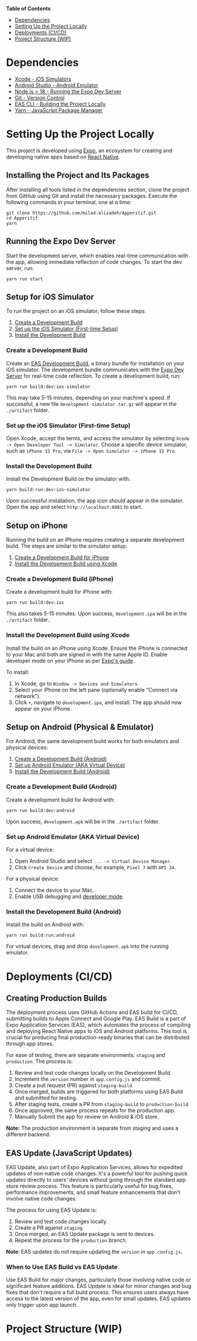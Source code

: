 **Table of Contents**

- [Dependencies](#dependencies)
- [Setting Up the Project Locally](#setting-up-the-project-locally)
- [Deployments (CI/CD)](#deployments-ci-cd)
- [Project Structure (WIP)](#project-structure-wip)

# Dependencies

- [Xcode - iOS Simulators](https://apps.apple.com/us/app/xcode/id497799835?mt=12)
- [Android Studio - Android Emulator](https://developer.android.com/studio)
- [Node.js > 18 - Running the Expo Dev Server](https://formulae.brew.sh/formula/node)
- [Git - Version Control](https://formulae.brew.sh/formula/git)
- [EAS CLI - Building the Project Locally](https://docs.expo.dev/eas-update/getting-started/)
- [Yarn - JavaScript Package Manager](https://formulae.brew.sh/formula/yarn)

# Setting Up the Project Locally

This project is developed using [Expo](https://expo.dev/home), an ecosystem for creating and developing native apps based on [React Native](https://reactnative.dev/).

## Installing the Project and Its Packages

After installing all tools listed in the dependencies section, clone the project from GitHub using Git and install the necessary packages. Execute the following commands in your terminal, one at a time:

```
git clone https://github.com/milad-alizadeh/Apperitif.git
cd Apperitif
yarn
```

## Running the Expo Dev Server

Start the development server, which enables real-time communication with the app, allowing immediate reflection of code changes. To start the dev server, run:

```
yarn run start
```

## Setup for iOS Simulator

To run the project on an iOS simulator, follow these steps:

1. [Create a Development Build](#create-a-development-build)
2. [Set up the iOS Simulator (First-time Setup)](#set-up-the-ios-simulator-first-time-setup)
3. [Install the Development Build](#install-the-development-build)

### Create a Development Build

Create an [EAS Development Build](https://docs.expo.dev/develop/development-builds/create-a-build/), a binary bundle for installation on your iOS simulator. The development bundle communicates with the [Expo Dev Server](https://docs.expo.dev/more/expo-cli/#develop) for real-time code reflection. To create a development build, run:

```
yarn run build:dev:ios-simulator
```

This may take 5-15 minutes, depending on your machine's speed. If successful, a new file `development-simulator.tar.gz` will appear in the `./artifact` folder.

### Set up the iOS Simulator (First-time Setup)

Open Xcode, accept the terms, and access the simulator by selecting `Xcode -> Open Developer Tool -> Simulator`. Choose a specific device simulator, such as `iPhone 15 Pro`, via `File -> Open Simulator -> iPhone 15 Pro`.

### Install the Development Build

Install the Development Build on the simulator with:

```
yarn build:run:dev:ios-simulator
```

Upon successful installation, the app icon should appear in the simulator. Open the app and select `http://localhost:8081` to start.

## Setup on iPhone

Running the build on an iPhone requires creating a separate development build. The steps are similar to the simulator setup:

1. [Create a Development Build for iPhone](#create-a-development-build-iphone)
2. [Install the Development Build using Xcode](#install-the-development-build-using-xcode)

### Create a Development Build (iPhone)

Create a development build for iPhone with:

```
yarn run build:dev:ios
```

This also takes 5-15 minutes. Upon success, `development.ipa` will be in the `./artifact` folder.

### Install the Development Build using Xcode

Install the build on an iPhone using Xcode. Ensure the iPhone is connected to your Mac and both are signed in with the same Apple ID. Enable developer mode on your iPhone as per [Expo's guide](https://docs.expo.dev/guides/ios-developer-mode/).

To install:

1. In Xcode, go to `Window -> Devices and Simulators`.
2. Select your iPhone on the left pane (optionally enable "Connect via network").
3. Click `+`, navigate to `development.ipa`, and install. The app should now appear on your iPhone.

## Setup on Android (Physical & Emulator)

For Android, the same development build works for both emulators and physical devices:

1. [Create a Development Build (Android)](#create-a-development-build-android)
2. [Set up Android Emulator (AKA Virtual Device)](#set-up-android-emulator-aka-virtual-device)
3. [Install the Development Build (Android)](#install-the-development-build-android)

### Create a Development Build (Android)

Create a development build for Android with:

```
yarn run build:dev:android
```

Upon success, `development.apk` will be in the `./artifact` folder.

### Set up Android Emulator (AKA Virtual Device)

For a virtual device:

1. Open Android Studio and select `... -> Virtual Device Manager`.
2. Click `Create Device` and choose, for example, `Pixel 7` with `API 34`.

For a physical device:

1. Connect the device to your Mac.
2. Enable USB debugging and [developer mode](https://developer.android.com/studio/debug/dev-options).

### Install the Development Build (Android)

Install the build on Android with:

```
yarn run build:run:android
```

For virtual devices, drag and drop `development.apk` into the running emulator.

# Deployments (CI/CD)

## Creating Production Builds

The deployment process uses GitHub Actions and EAS build for CI/CD, submitting builds to Apple Connect and Google Play. EAS Build is a part of Expo Application Services (EAS), which automates the process of compiling and deploying React Native apps to iOS and Android platforms. This tool is crucial for producing final production-ready binaries that can be distributed through app stores.

For ease of testing, there are separate environments: `staging` and `production`. The process is:

1. Review and test code changes locally on the Development Build.
2. Increment the `version` number in `app.config.js` and commit.
3. Create a pull request (PR) against `staging-build`.
4. Once merged, builds are triggered for both platforms using EAS Build and submitted for testing.
5. After staging tests, create a PR from `staging-build` to `production-build`.
6. Once approved, the same process repeats for the production app.
7. Manually Submit the app for review on Android & iOS store.

**Note:** The production environment is separate from staging and uses a different backend.

## EAS Update (JavaScript Updates)

EAS Update, also part of Expo Application Services, allows for expedited updates of non-native code changes. It's a powerful tool for pushing quick updates directly to users' devices without going through the standard app store review process. This feature is particularly useful for bug fixes, performance improvements, and small feature enhancements that don't involve native code changes.

The process for using EAS Update is:

1. Review and test code changes locally.
2. Create a PR against `staging`.
3. Once merged, an EAS Update package is sent to devices.
4. Repeat the process for the `production` branch.

**Note**: EAS updates do not require updating the `version` in `app.config.js`.

### When to Use EAS Build vs EAS Update

Use EAS Build for major changes, particularly those involving native code or significant feature additions. EAS Update is ideal for minor changes and bug fixes that don't require a full build process. This ensures users always have access to the latest version of the app, even for small updates. EAS updates only trigger upon app launch.

# Project Structure (WIP)
